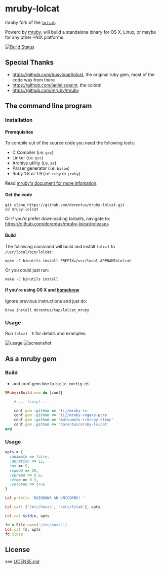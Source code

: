 # mruby-lolcat
mruby fork of the [`lolcat`](https://github.com/busyloop/lolcat/).

Powerd by [mruby](https://github.com/mruby/mruby), will build a standalone binary for OS X, Linux, or maybe for any other *NIX platforms.

[![Build Status](https://travis-ci.org/dorentus/mruby-lolcat.svg)](https://travis-ci.org/dorentus/mruby-lolcat)

## Special Thanks
- https://github.com/busyloop/lolcat, the original ruby gem, most of the code was from there
- https://github.com/janlelis/paint, the colors!
- https://github.com/mruby/mruby

## The command line program

### Installation

#### Prerequisites
To compile out of the source code you need the following tools:

- C Compiler (i.e. `gcc`)
- Linker (i.e. `gcc`)
- Archive utility (i.e. `ar`)
- Parser generator (i.e. `bison`)
- Ruby 1.8 or 1.9 (i.e. `ruby` or `jruby`)

Read [mruby's document for more infomation](https://github.com/mruby/mruby/tree/master/doc/compile).

#### Get the code
```
git clone https://github.com/dorentus/mruby-lolcat.git
cd mruby-lolcat
```
Or if you'd prefer downloading tarballs, navigate to: https://github.com/dorentus/mruby-lolcat/releases

#### Build
The following command will build and install `lolcat` to `/usr/local/bin/lolcat`:
```
make -C binutils install PREFIX=/usr/local APPNAME=lolcat
```
Or you could just run:
```
make -C binutils install
```

#### If you're using OS X and [homebrew](https://github.com/Homebrew/homebrew)
Ignore previous instructions and just do:
```
brew install dorentus/tap/lolcat_mruby
```

### Usage
Run `lolcat -h` for details and examples.

![usage](https://dn-madokami.qbox.me/lolcat/usage.png)
![screenshot](https://dn-madokami.qbox.me/lolcat/screenshot.png)

## As a mruby gem

### Build
- add conf.gem line to `build_config.rb`

```ruby
MRuby::Build.new do |conf|

    # ... (snip) ...

    conf.gem :github => 'iij/mruby-io'
    conf.gem :github => 'iij/mruby-regexp-pcre'
    conf.gem :github => 'matsumoto-r/mruby-sleep'
    conf.gem :github => 'dorentus/mruby-lolcat'
end
```

### Usage
```ruby
opts = {
  :animate => false,
  :duration => 12,
  :os => 0,
  :speed => 20,
  :spread => 8.0,
  :freq => 0.3,
  :colored => true
}

Lol.println 'RAINBOWS AN UNICORNS! '

Lol.cat! ['/etc/hosts', '/etc/fstab'], opts

Lol.cat $stdin, opts

fd = File.open('/etc/hosts')
Lol.cat fd, opts
fd.close
```

## License
see [LICENSE.md](LICENSE.md)

